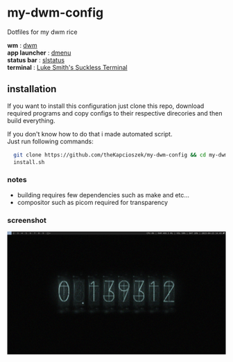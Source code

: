 # my-dwm-config
Dotfiles for my dwm rice

**wm** : [dwm](https://github.com/theKapcioszek/dwm)  
**app launcher** : [dmenu](https://tools.suckless.org/dmenu/)  
**status bar** : [slstatus](https://tools.suckless.org/slstatus/)  
**terminal** : [Luke Smith's Suckless Terminal](https://github.com/LukeSmithxyz/st)  

## installation

If you want to install this configuration just clone this repo, download required programs and copy configs to their respective direcories and then build everything.  
  
If you don't know how to do that i made automated script.  
Just run following commands:  

```sh
  git clone https://github.com/theKapcioszek/my-dwm-config && cd my-dwm-config
  install.sh
```

### notes
+ building requires few dependencies such as make and etc...
+ compositor such as picom required for transparency

### screenshot
![screenshot](https://raw.githubusercontent.com/theKapcioszek/my-dwm-config/master/screenshots/2023-04-23_14-50.png)
